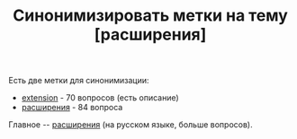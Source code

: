 ﻿---
title: "Синонимизировать метки на тему [расширения]"
se.owner.user_id: 507516
se.owner.display_name: "чистов_n"
se.owner.link: "https://ru.meta.stackoverflow.com/users/507516/%d1%87%d0%b8%d1%81%d1%82%d0%be%d0%b2-n"
se.link: "https://ru.meta.stackoverflow.com/questions/14238/%d0%a1%d0%b8%d0%bd%d0%be%d0%bd%d0%b8%d0%bc%d0%b8%d0%b7%d0%b8%d1%80%d0%be%d0%b2%d0%b0%d1%82%d1%8c-%d0%bc%d0%b5%d1%82%d0%ba%d0%b8-%d0%bd%d0%b0-%d1%82%d0%b5%d0%bc%d1%83-%d1%80%d0%b0%d1%81%d1%88%d0%b8%d1%80%d0%b5%d0%bd%d0%b8%d1%8f"
se.question_id: 14238
se.post_type: question
---
<p>Есть две метки для синонимизации:</p>
<ul>
<li><a href="https://ru.stackoverflow.com/questions/tagged/extension" class="post-tag" title="показать вопросы с меткой [extension]" aria-label="показать вопросы с меткой [extension]" rel="tag" aria-labelledby="tag-extension-tooltip-container">extension</a> - 70 вопросов (есть описание)</li>
<li><a href="https://ru.stackoverflow.com/questions/tagged/%d1%80%d0%b0%d1%81%d1%88%d0%b8%d1%80%d0%b5%d0%bd%d0%b8%d1%8f" class="post-tag" title="показать вопросы с меткой [расширения]" aria-label="показать вопросы с меткой [расширения]" rel="tag" aria-labelledby="tag-расширения-tooltip-container">расширения</a> - 84 вопроса</li>
</ul>
<p>Главное -- <a href="https://ru.stackoverflow.com/questions/tagged/%d1%80%d0%b0%d1%81%d1%88%d0%b8%d1%80%d0%b5%d0%bd%d0%b8%d1%8f" class="post-tag" title="показать вопросы с меткой [расширения]" aria-label="показать вопросы с меткой [расширения]" rel="tag" aria-labelledby="tag-расширения-tooltip-container">расширения</a> (на русском языке, больше вопросов).</p>

